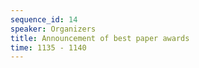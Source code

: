 ```yaml
---
sequence_id: 14
speaker: Organizers
title: Announcement of best paper awards
time: 1135 - 1140
---
```

